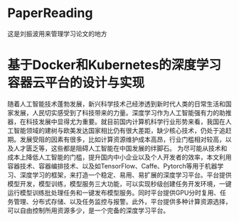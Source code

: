 # PaperReading
这是刘振波用来管理学习论文的地方
# 基于Docker和Kubernetes的深度学习容器云平台的设计与实现
随着人工智能技术蓬勃发展，新兴科学技术己经渗透到新时代人类的日常生活和国家发展，人民切实感受到了科技带来的力量。深度学习作为人工智能强有力的助推器，在科技发展中显得尤为重要。就目前国内计算机科学行业形势来看，我国在人工智能领域的建树与欧美发达国家相比仍有很大差距，缺少核心技术，仍处于追赶期。发展受阻的因素有很多，比如计算资源维护成本高昂，行业门槛相对较高，以及人才匮乏等，这些都是阻碍人工智能在中国发展的绊脚石。
为尽可能从技术和成本上降低人工智能的门槛，提升国内中小企业以及个人开发者的效率，本文利用容器技术、容器编排技术、以及如TensorFlow、Caffe、Pytorch等用于机器学习、深度学习的框架，来打造一个稳定、易用、易扩展的深度学习平台。平台提供模型开发，模型训练，模型服务三大功能，可以实现秒级创建任务开发环境，一键运行模型训练批处理任务和一键发布模型服务。同时平台提供GPU分时复用、任务管理、分布式存储、以及任务监控与报警。此外，平台提供多种计算资源选择，可以自由控制所用资源多少，是一个完备的深度学习平台。
